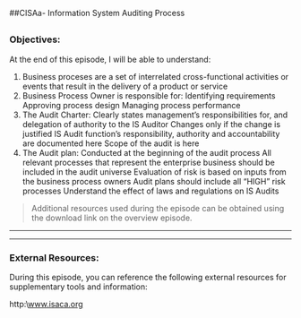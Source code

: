 ##CISAa- Information System Auditing Process
##
### Objectives:

At the end of this episode, I will be able to understand:

1. Business proceses are a set of interrelated cross-functional activities or events that result in the delivery of a product or service
2. Business Process Owner is responsible for:
	Identifying requirements
	Approving process design
	Managing process performance
3. The Audit Charter:
	Clearly states management’s responsibilities for, and delegation of authority to the IS Auditor
	Changes only if the change is justified
	IS Audit function’s responsibility, authority and accountability are documented here
	Scope of the audit is here
4. The Audit plan:
	Conducted at the beginning of the audit process
	All relevant processes that represent the enterprise business should be included in the audit universe
	Evaluation of risk is based on inputs from the business process owners
	Audit plans should include all “HIGH” risk processes
	Understand the effect of laws and regulations on IS Audits
	








>Additional resources used during the episode can be obtained using the download link on the overview episode.

-----------------------------------------------------------






-----------------------------------------------------------
### External Resources:

During this episode, you can reference the following external resources for supplementary tools and information:

http:\www.isaca.org

